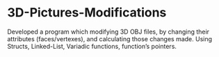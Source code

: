 ﻿# 3D-Pictures-Modifications
Developed a program which modifying 3D OBJ files,
by changing their attributes (faces/vertexes),
and calculating those changes made.
Using Structs, Linked-List, Variadic functions, function’s pointers.
